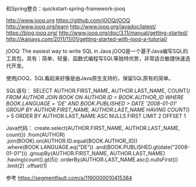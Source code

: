 和Spring整合：quickstart-spring-framework-jooq


http://www.jooq.org
https://github.com/jOOQ/jOOQ
http://www.jooq.org/learn
http://www.jooq.org/javadoc/latest/
https://blog.jooq.org/
http://www.jooq.org/doc/3.11/manual/getting-started/
http://ikaisays.com/2011/11/01/getting-started-with-jooq-a-tutorial/


jOOQ: The easiest way to write SQL in Java
jOOQ是一个基于Java编写SQL的工具包，具有：简单、轻量、函数式编程写SQL等独特优势，非常适合敏捷快速迭代开发。


使用jOOQ，SQL看起来好像是由Java原生支持的，保留SQL原有的简单。

SQL语句：
SELECT AUTHOR.FIRST_NAME, AUTHOR.LAST_NAME, COUNT(*)
    FROM AUTHOR
    JOIN BOOK ON AUTHOR.ID = BOOK.AUTHOR_ID
   WHERE BOOK.LANGUAGE = 'DE'
     AND BOOK.PUBLISHED > DATE '2008-01-01'
GROUP BY AUTHOR.FIRST_NAME, AUTHOR.LAST_NAME
  HAVING COUNT(*) > 5
ORDER BY AUTHOR.LAST_NAME ASC NULLS FIRST
   LIMIT 2
  OFFSET 1
  
Java代码：
create.select(AUTHOR.FIRST_NAME, AUTHOR.LAST_NAME, count())
      .from(AUTHOR)
      .join(BOOK).on(AUTHOR.ID.equal(BOOK.AUTHOR_ID))
      .where(BOOK.LANGUAGE.eq("DE"))
      .and(BOOK.PUBLISHED.gt(date("2008-01-01")))
      .groupBy(AUTHOR.FIRST_NAME, AUTHOR.LAST_NAME)
      .having(count().gt(5))
      .orderBy(AUTHOR.LAST_NAME.asc().nullsFirst())
      .limit(2)
      .offset(1)




参考
https://segmentfault.com/a/1190000010415384


